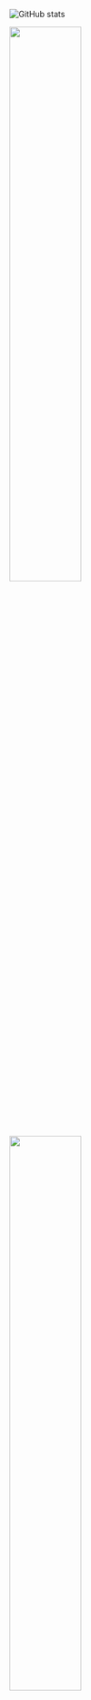 <!--
**ashstrahle/ashstrahle** is a ✨ _special_ ✨ repository because its `README.md` (this file) appears on your GitHub profile.

Here are some ideas to get you started:

- 🔭 I’m currently working on ...
- 🌱 I’m currently learning ...
- 👯 I’m looking to collaborate on ...
- 🤔 I’m looking for help with ...
- 💬 Ask me about ...
- 📫 How to reach me: ...
- 😄 Pronouns: ...
- ⚡ Fun fact: ...
-->
![GitHub stats](https://github-readme-stats.vercel.app/api?username=ashstrahle)
<p float="left">
    <img src="https://wakatime.com/share/@ecf7160e-9f4a-4708-8df3-68e6265f41f8/f08f83f5-5c6b-4fb0-bdc5-2cc69121150e.svg" width="50%" height="50%">
    <img src="https://wakatime.com/share/@ecf7160e-9f4a-4708-8df3-68e6265f41f8/e887363d-d1db-427f-a1ec-1642c8db7b9a.svg" width="50%" height="50%">
</p>
